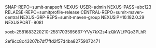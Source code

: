 SNAP-REPO=sumit-snapsoft
NEXUS-USER=admin
NEXUS-PASS=abc123
RELAESE-REPO=sumitprofile-release
CENTRAL-REPO=sumit-maven-central
NEXUS-GRP-REPS=sumit-maven-group
NEXUSIP=10.182.0.29
NEXUSPORT=8081

xoxb-2581683220210-2581703595667-YVy7kX2s4izQkWLfPQo3PLhR

2ef9cc8c43207b7df7ffd2f57d4ba82759072471